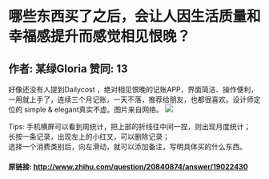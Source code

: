 # 哪些东西买了之后，会让人因生活质量和幸福感提升而感觉相见恨晚？
## 作者: 某绿Gloria  赞同: 13
好像还没有人提到Dailycost
，绝对相见恨晚的记账APP，界面简洁、操作便利，一用就上手了，连续三个月记账，一天不落，推荐给朋友，也都很喜欢。设计师定位的 simple &
elegant真实不虚。图片来自网络。
![](http://pic3.zhimg.com/72c18825793e3340d56114d23eac7d4d_b.jpg)

 Tips:
手机横屏可以看到周统计，把上部的折线往中间一捏，则出现月度统计；  
长按一条记录，出现左上的小红叉，可以删除记录；  
选择一个消费类别后，向左滑动，就可以添加备注，写明具体买的什么东西。

#### 原链接: http://www.zhihu.com/question/20840874/answer/19022430
